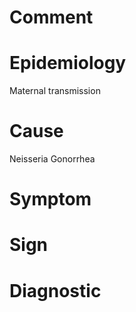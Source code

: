 # Comment

# Epidemiology

Maternal transmission

# Cause

Neisseria Gonorrhea

# Symptom

# Sign

# Diagnostic
